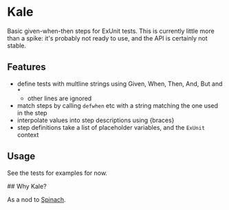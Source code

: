 # Kale

Basic given-when-then steps for ExUnit tests. This is currently little more
than a spike: it's probably not ready to use, and the API is certainly not
stable.

## Features

  * define tests with multline strings using Given, When, Then, And, But and *
    * other lines are ignored
  * match steps by calling `defwhen` etc with a string matching the one used in the step
  * interpolate values into step descriptions using {braces}
  * step definitions take a list of placeholder variables, and the `ExUnit` context

## Usage

See the tests for examples for now.

## Why Kale?

As a nod to [Spinach](https://github.com/codegram/spinach).
